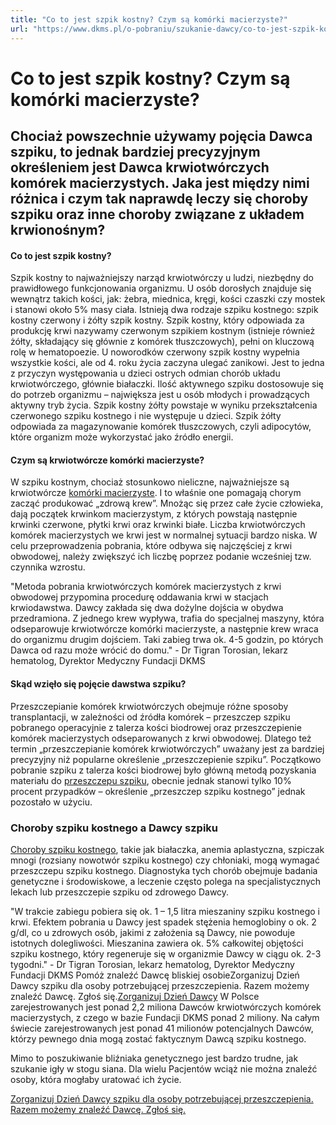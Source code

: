```yaml
---
title: "Co to jest szpik kostny? Czym są komórki macierzyste?"
url: "https://www.dkms.pl/o-pobraniu/szukanie-dawcy/co-to-jest-szpik-kostny-czym-sa-komorki-macierzyste"
---
```


# Co to jest szpik kostny? Czym są komórki macierzyste?

## Chociaż powszechnie używamy pojęcia Dawca szpiku, to jednak bardziej precyzyjnym określeniem jest Dawca krwiotwórczych komórek macierzystych. Jaka jest między nimi różnica i czym tak naprawdę leczy się choroby szpiku oraz inne choroby związane z układem krwionośnym?

#### Co to jest szpik kostny?


Szpik kostny to najważniejszy narząd krwiotwórczy u ludzi, niezbędny do prawidłowego funkcjonowania organizmu. U osób dorosłych znajduje się wewnątrz takich kości, jak: żebra, miednica, kręgi, kości czaszki czy mostek i stanowi około 5% masy ciała. Istnieją dwa rodzaje szpiku kostnego: szpik kostny czerwony i żółty szpik kostny. Szpik kostny, który odpowiada za produkcję krwi nazywamy czerwonym szpikiem kostnym (istnieje również żółty, składający się głównie z komórek tłuszczowych), pełni on kluczową rolę w hematopoezie. U noworodków czerwony szpik kostny wypełnia wszystkie kości, ale od 4\. roku życia zaczyna ulegać zanikowi. Jest to jedna z przyczyn występowania u dzieci ostrych odmian chorób układu krwiotwórczego, głównie białaczki. Ilość aktywnego szpiku dostosowuje się do potrzeb organizmu – największa jest u osób młodych i prowadzących aktywny tryb życia. Szpik kostny żółty powstaje w wyniku przekształcenia czerwonego szpiku kostnego i nie występuje u dzieci. Szpik żółty odpowiada za magazynowanie komórek tłuszczowych, czyli adipocytów, które organizm może wykorzystać jako źródło energii.


#### Czym są krwiotwórcze komórki macierzyste?


W szpiku kostnym, chociaż stosunkowo nieliczne, najważniejsze są krwiotwórcze [komórki macierzyste](https://www.dkms.pl/dawka-wiedzy/o-nowotworach-krwi/co-to-sa-komorki-macierzyste). I to właśnie one pomagają chorym zacząć produkować „zdrową krew”. Mnożąc się przez całe życie człowieka, dają początek krwinkom macierzystym, z których powstają następnie krwinki czerwone, płytki krwi oraz krwinki białe. Liczba krwiotwórczych komórek macierzystych we krwi jest w normalnej sytuacji bardzo niska. W celu przeprowadzenia pobrania, które odbywa się najczęściej z krwi obwodowej, należy zwiększyć ich liczbę poprzez podanie wcześniej tzw. czynnika wzrostu.


"Metoda pobrania krwiotwórczych komórek macierzystych z krwi obwodowej przypomina procedurę oddawania krwi w stacjach krwiodawstwa. Dawcy zakłada się dwa dożylne dojścia w obydwa przedramiona. Z jednego krew wypływa, trafia do specjalnej maszyny, która odseparowuje krwiotwórcze komórki macierzyste, a następnie krew wraca do organizmu drugim dojściem. Taki zabieg trwa ok. 4\-5 godzin, po których Dawca od razu może wrócić do domu." \- Dr Tigran Torosian, lekarz hematolog, Dyrektor Medyczny Fundacji DKMS
#### Skąd wzięło się pojęcie dawstwa szpiku?


Przeszczepianie komórek krwiotwórczych obejmuje różne sposoby transplantacji, w zależności od źródła komórek – przeszczep szpiku pobranego operacyjnie z talerza kości biodrowej oraz przeszczepienie komórek macierzystych odseparowanych z krwi obwodowej. Dlatego też termin „przeszczepianie komórek krwiotwórczych” uważany jest za bardziej precyzyjny niż popularne określenie „przeszczepienie szpiku”. Początkowo pobranie szpiku z talerza kości biodrowej było główną metodą pozyskania materiału do [przeszczepu szpiku](https://www.dkms.pl/dzialaj/historie-i-aktualnosci/przeszczepienie-szpiku-kostnego-podstawowe-informacje), obecnie jednak stanowi tylko 10% procent przypadków – określenie „przeszczep szpiku kostnego” jednak pozostało w użyciu.


### Choroby szpiku kostnego a Dawcy szpiku


[Choroby szpiku kostnego](https://www.dkms.pl/dawka-wiedzy/o-nowotworach-krwi/pozostale-choroby-szpiku-kostnego), takie jak białaczka, anemia aplastyczna, szpiczak mnogi (rozsiany nowotwór szpiku kostnego) czy chłoniaki, mogą wymagać przeszczepu szpiku kostnego. Diagnostyka tych chorób obejmuje badania genetyczne i środowiskowe, a leczenie często polega na specjalistycznych lekach lub przeszczepie szpiku od zdrowego Dawcy.


"W trakcie zabiegu pobiera się ok. 1 – 1,5 litra mieszaniny szpiku kostnego i krwi. Efektem pobrania u Dawcy jest spadek stężenia hemoglobiny o ok. 2 g/dl, co u zdrowych osób, jakimi z założenia są Dawcy, nie powoduje istotnych dolegliwości. Mieszanina zawiera ok. 5% całkowitej objętości szpiku kostnego, który regeneruje się w organizmie Dawcy w ciągu ok. 2\-3 tygodni." \- Dr Tigran Torosian, lekarz hematolog, Dyrektor Medyczny Fundacji DKMS
Pomóż znaleźć Dawcę bliskiej osobieZorganizuj Dzień Dawcy szpiku dla osoby potrzebującej przeszczepienia. Razem możemy znaleźć Dawcę. Zgłoś się.[Zorganizuj Dzień Dawcy](https://www.dkms.pl/dzialaj/pomoz-inaczej/dzien-dawcy-szpiku-dla-pacjenta)
W Polsce zarejestrowanych jest ponad 2,2 miliona Dawców krwiotwórczych komórek macierzystych, z czego w bazie Fundacji DKMS ponad 2 miliony. Na całym świecie zarejestrowanych jest ponad 41 milionów potencjalnych Dawców, którzy pewnego dnia mogą zostać faktycznym Dawcą szpiku kostnego.


Mimo to poszukiwanie bliźniaka genetycznego jest bardzo trudne, jak szukanie igły w stogu siana. Dla wielu Pacjentów wciąż nie można znaleźć osoby, która mogłaby uratować ich życie.


[Zorganizuj Dzień Dawcy szpiku dla osoby potrzebującej przeszczepienia. Razem możemy znaleźć Dawcę. Zgłoś się.](https://www.dkms.pl/dzialaj/pomoz-inaczej/dzien-dawcy-szpiku-dla-pacjenta "Zorganizuj Dzień Dawcy Szpiku dla Pacjenta")


